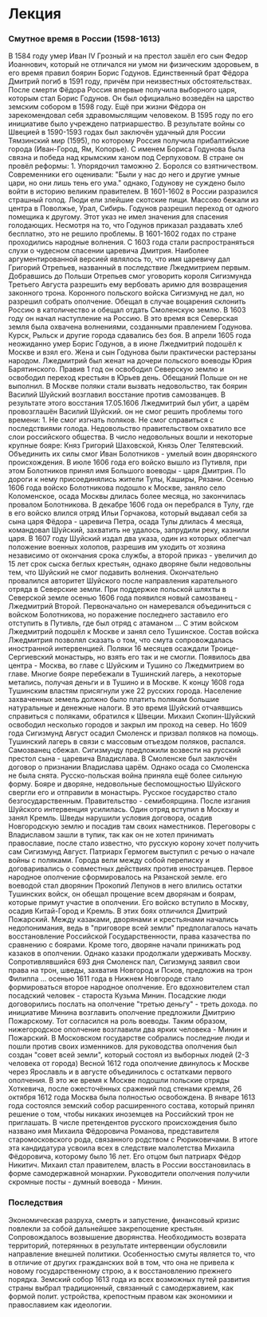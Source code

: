 # Лекция
### Смутное время в России (1598-1613)
В 1584 году умер Иван IV Грозный и на престол зашёл его сын Федор Иоаннович, который не отличался ни умом ни физическим здоровьем, в его время правил боярин Борис Годунов. Единственный брат Фёдора Дмитрий погиб в 1591 году, причём при неизвестных обстоятельствах. После смерти Фёдора Россия впервые получила выборного царя, которым стал Борис Годунов. Он был официально возведён на царство земским собором в 1598 году. Ещё при жизни Фёдора он зарекомендовал себя здравомыслящим человеком. В 1595 году по его инициативе было учреждено патриаршество. В результате войны со Швецией в 1590-1593 годах был заключён удачный для России Тямзинский мир (1595), по которому Россия получила прибалтийские города (Иван-Город, Ям, Копорье). С именем Бориса Годунова была связна и победа над крымским ханом под Серпуховом. В стране он провёл реформы: 1. Упорядочил таможню 2. Боролся со взятничеством. Современники его оценивали: "Были у нас до него и другие умные цари, но они лишь тень его ума." однако, Годунову не суждено было войти в историю великим правителем. В 1601-1602 в России разразился страшный голод. Люди ели злейшие скотские пищи. Массово бежали из центра в Поволжье, Урал, Сибирь. Годунов разрешил переход от одного помещика к другому. Этот указ не имел значения для спасения голодающих. Несмотря на то, что Годунов приказал раздавать хлеб бесплатно, это не решило проблемы.
В 1601-1602 годах по стране проходились народные волнения. С 1603 года стали распространяться слухи о чудесном спасении царевича Дмитрия. Наиболее аргументированной версией являлось то, что имя царевичу дал Григорий Отрепьев, названный в последствие Лжедмитрием первым. Добравшись до Польши Отрепьев смог уговорить короля Сигизмунда Третьего Августа разрешить ему вербовать аримю для возвращения законного трона. Коронного польского войска Сигизмунд не дал, но разрешил собрать ополчение. Обещал в случае воцарения склонить Россию в католичество и обещал отдать Смоленскую землю. В 1603 году он начал наступление на Россию. В это время вся Северская земля была охвачена волнениями, созданными правлением Годунова. Курск, Рыльск и другие города сдавались без боя. В апрели 1605 года неожиданно умер Борис Годунов, а в июне Лжедмитрий подошёл к Москве и взял его. Жена и сын Годунова были практически растерзаны народом. Лжедмитрий был женат на дочери польского воеводы Юрия Барятинского. Правив 1 год он освободил Северскую землю и освободил переход крестьян в Юрьев день. Обещаний Польше он не выполнил. 
В Москве поляки стали вызвать недовольство, так боярин Василий Шуйский возглавил восстание против самозванцев. В результате этого восстания 17.05.1606 Лжедмитрий был убит, а царём провозглашён Василий Шуйский. он не смог решить проблемы того времени: 1. Не смог изгнать поляков. Не смог справиться с последствиями голода. Недовольство правительством охватило все слои российского общества. В число недовольных вошли и некоторые крупные бояре: Княз Григорий Шаховской, Князь Олег Телятевский. Объединить их силы смог Иван Болотников - умелый воин дворянского происхождения. В июле 1606 года его войско вышло из Путивля, при этом Болотников принял имя Большого воеводы - царя Дмитрия. По дороги к нему присоединялись жители Тулы, Каширы, Рязани. Осенью 1606 года войско Болотникова подошло к Москве, заняло село Коломенское, осада Москвы длилась более месяца, но закончилась провалом Болотникова. В декабре 1606 года он перебрался в Тулу, где в его войско влился отряд Ильи Горчакова, который выдавал себя за сына царя Фёдора - царевича Петра, осада Тулы длилась 4 месяца, командовал Шуйский, захватить не удалось, запрудили реку, казнили царя.
В 1607 году Шуйский издал два указа, один из которых облегчал положение военных холопов, разрешив им уходить от хозяина независимо от окончания срока службы, а второй приказ - увеличил до 15 лет срок сыска беглых крестьян, однако дворяне были недовольны тем, что Шуйский не смог подавить волнения. Окончательно провалился авторитет Шуйского после направления карательного отряда в Северские земли. При поддержке польской шляхты в Северской земле осенью 1606 года появился новый самозванец - Лжедмитрий Второй. Первоначально он намеревался объединиться с войском Болотникова, но поражение последнего заставило его отступить в Путивль, где был отряд с атаманом ... С этим войском Лжедмитрий подошёл к Москве и занял село Тушинское. Состав войска Лжедмитрия позволял сказать о том, что смута сопровождалась иностранной интервенцией. Поляки 16 месяцев осаждали Троице-Сергиевский монастырь, но взять его так и не смогли. Появилось два центра - Москва, во главе с Шуйским и Тушино со Лжедмитрием во главе. Многие бояре перебежали в Тушинский лагерь, а некоторые метались, получая деньги и в Тушино и в Москве. 
К концу 1608 года Тушинским властям присягнули уже 22 русских города. Население захваченных земель должно было платить полякам большие натуральные и денежные налоги. В это время Шуйский отчаявшись справиться с поляками, обратился к Швеции. Михаил Скопин-Шуйский освободил несколько городов и закрыл им проход на север. Но 1609 года Сигизмунд Август осадил Смоленск и призвал поляков на помощь. Тушинский лагерь в связи с массовым отъездом поляков, распался. Самозванец сбежал. Сигизмунду предложили возвести на русский престол сына - царевича Владислава. В Смоленске был заключён договор о признании Владислава царём. Однако осада со Смоленска не была снята. Русско-польская война приняла ещё более сильную форму. Бояре и дворяне, недовольные беспомощностью Шуйского свергли его и отправили в монастырь. Русское государство стало безгосударственным. Правительство - семибоярщина. После изгания Шуйского интервенция усилилась. Один отряд вступил в Москву и занял Кремль. Шведы нарушили условия договора, осадив Новгородскую землю и посадив там своих наместников. Переговоры с Владиславом зашли в тупик, так как он не хотел принимать православие, после стало известно, что русскую корону хочет получить сам Сигизмунд Август. Патриарх Гермогем выступил с речью о начале войны с поляками. Города вели между собой переписку и договаривались о совместных действиях против иностранцев. Первое народное ополчение сформировалось на Рязанской земле. его воеводой стал дворянин Прокопий Лепунов в него влились остатки Тушинских войск, он обещал прощение всем дворянам и боярам, которые примут участие в ополчении. Его войско вступило в Москву, осадив Китай-Город и Кремль. В этих боях отличился Дмитрий Пожарский. Между казаками, дворянами и крестьянами начались недопонимания, ведь в "приговоре всей земли" предполагалось начать восстановление Российской Государственности, права казачества по сравнению с боярами. Кроме того, дворяне начали принижать род казаков в ополчении. Однако казаки продолжали удерживать Москву. Сопротивлявшийся 693 дня Смоленск пал, Сигизмунд заявил свои права на трон, шведы, захватив Новгород и Псков, предложив на трон Филиппа ... осенью 1611 года в Нижнем Новгороде стало формироваться второе народное ополчение. Его вдохновителем стал посадский человек - староста Кузьма Минин. Посадские люди договорились послать на ополчение "третью деньгу" - треть дохода. по инициативе Минина возглавить ополчение предложили Дмитрию Пожарскому. Тот согласился на роль воеводы. Таким образом, нижегородское ополчение возглавили два ярких человека - Минин и Пожарский. В Московском государстве собрались последние люди и пошли против своих изменников. для руководства ополчения был создан "совет всей земли", который состоял из выборных людей (2-3 человека от города) Весной 1612 года ополчение двинулось к Москве через Ярославль и в августе объединилось с остатками первого ополчения. В это же время к Москве подошли польские отряды Хоткевича, после ожесточённых сражений под стенами кремля, 26 октября 1612 года Москва была полностью освобождена. В январе 1613 года состоялся земский собор расширенного состава, который принял решение о том, чтобы никаких иноземцев на Российский трон не приглашать. В числе претендентов русского происхождения было названо имя Михаила Фёдоровича Романова, представителя старомосковского рода, связанного родством с Рюриковичами. В итоге эта кандидатура усвоила всех в следствие малолетства Михаила Фёдоровича, которому было 16 лет. Его отцом был патриарх Фёдор Никитич. Михаил стал правителем, власть в России восстановилась в форме самодержавной монархии. Руководители ополчения получили скромные посты - думный воевода - Минин. 
### Последствия
Экономическая разруха, смерть и запустение, финансовый кризис повлекли за собой дальнейшее закрепощение крестьян. Сопровождалось возвышение дворянства.
Необходимость возврата территорий, потерянных в результате интервенции обусловили направление внешней политики. Особенностью смуты является то, что в отличие от других гражданских вой в том, что она не привела к новому государственному строю, а к восстановлению прежнего порядка. Земский собор 1613 года из всех возможных путей развития страны выбрал традиционный, связанный с самодержавием, как формой полит. устройства, крепостным правом как экономики и православием как идеологии.
